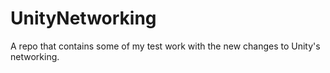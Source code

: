 # UnityNetworking
A repo that contains some of my test work with the new changes to Unity's networking.
